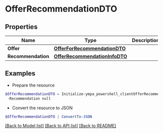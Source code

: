# OfferRecommendationDTO
## Properties

Name | Type | Description | Notes
------------ | ------------- | ------------- | -------------
**Offer** | [**OfferForRecommendationDTO**](OfferForRecommendationDTO.md) |  | [optional] 
**Recommendation** | [**OfferRecommendationInfoDTO**](OfferRecommendationInfoDTO.md) |  | [optional] 

## Examples

- Prepare the resource
```powershell
$OfferRecommendationDTO = Initialize-ympa_powershell_clientOfferRecommendationDTO  -Offer null `
 -Recommendation null
```

- Convert the resource to JSON
```powershell
$OfferRecommendationDTO | ConvertTo-JSON
```

[[Back to Model list]](../README.md#documentation-for-models) [[Back to API list]](../README.md#documentation-for-api-endpoints) [[Back to README]](../README.md)

